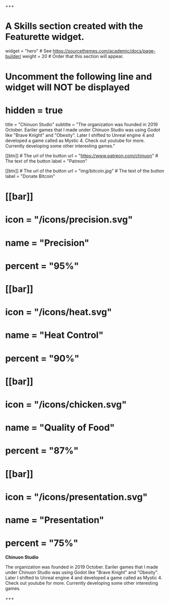 +++
# A Skills section created with the Featurette widget.
widget = "hero"  # See https://sourcethemes.com/academic/docs/page-builder/
weight = 20  # Order that this section will appear.

# Uncomment the following line and widget will NOT be displayed
# hidden = true

title = "Chinuon Studio"
subtitle = "The organization was founded in 2019 October. Eariler games that I made under Chinuon Studio was using Godot like "Brave Knight" and "Obesity". Later I shifted to Unreal engine 4 and developed a game called as Mystic 4. Check out youtube for more. Currently developing some other interesting games."



[[btn]]
	# The url of the button
  url = "https://www.patreon.com/chinuon"
	# The text of the button
  label = "Patreon"
  
  [[btn]]
	# The url of the button
  url = "img/bitcoin.jpg"
	# The text of the button
  label = "Donate Bitcoin"



# [[bar]]
#	icon = "/icons/precision.svg"
#	name = "Precision"
#	percent = "95%"

# [[bar]]
#	icon = "/icons/heat.svg"
#	name = "Heat Control"
#	percent = "90%"


# [[bar]]
#	icon = "/icons/chicken.svg"
#	name = "Quality of Food"
#	percent = "87%"


# [[bar]]
#	icon = "/icons/presentation.svg"
#	name = "Presentation"
#	percent = "75%"

**Chinuon Studio**

The organization was founded in 2019 October. Eariler games that I made under Chinuon Studio was using Godot like "Brave Knight" and "Obesity". Later I shifted to Unreal engine 4 and developed a game called as Mystic 4. Check out youtube for more. Currently developing some other interesting games.

+++


